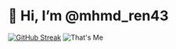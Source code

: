  <p align="center">
<h1>👋 Hi, I’m @mhmd_ren43</h1>
  <a href="https://git.io/streak-stats"><img src="https://streak-stats.demolab.com?user=ChocoRin43&theme=dark&hide_border=true&short_numbers=true" alt="GitHub Streak" /></a>
   <img src="haerin.gif" alt="That's Me">
  </p>
